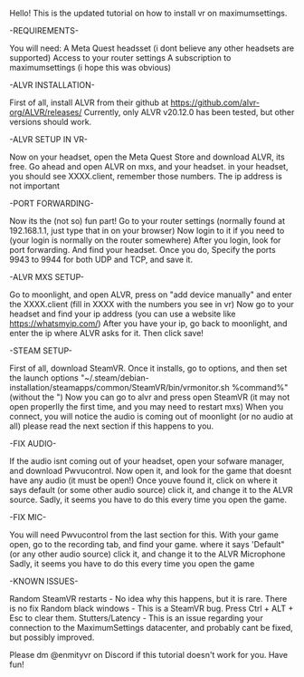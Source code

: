Hello! This is the updated tutorial on how to install vr on maximumsettings.

-REQUIREMENTS-

You will need:
A Meta Quest headsset (i dont believe any other headsets are supported)
Access to your router settings
A subscription to maximumsettings (i hope this was obvious)

-ALVR INSTALLATION-

First of all, install ALVR from their github at https://github.com/alvr-org/ALVR/releases/
Currently, only ALVR v20.12.0 has been tested, but other versions should work.

-ALVR SETUP IN VR-

Now on your headset, open the Meta Quest Store and download ALVR, its free.
Go ahead and open ALVR on mxs, and your headset. in your headset, you should see XXXX.client, remember those numbers. The ip address is not important

-PORT FORWARDING-

Now its the (not so) fun part! Go to your router settings (normally found at 192.168.1.1, just type that in on your browser)
Now login to it if you need to (your login is normally on the router somewhere)
After you login, look for port forwarding. And find your headset. Once you do, Specify the ports 9943 to 9944 for both UDP and TCP, and save it.

-ALVR MXS SETUP-

Go to moonlight, and open ALVR, press on "add device manually" and enter the XXXX.client (fill in XXXX with the numbers you see in vr)
Now go to your headset and find your ip address (you can use a website like https://whatsmyip.com/)
After you have your ip, go back to moonlight, and enter the ip where ALVR asks for it. Then click save!

-STEAM SETUP-

First of all, download SteamVR. Once it installs, go to options, and then set the launch options "~/.steam/debian-installation/steamapps/common/SteamVR/bin/vrmonitor.sh %command%" (without the ")
Now you can go to alvr and press open SteamVR (it may not open properlly the first time, and you may need to restart mxs)
When you connect, you will notice the audio is coming out of moonlight (or no audio at all) please read the next section if this happens to you.

-FIX AUDIO-

If the audio isnt coming out of your headset, open your sofware manager, and download Pwvucontrol.
Now open it, and look for the game that doesnt have any audio (it must be open!)
Once youve found it, click on where it says default (or some other audio source) click it, and change it to the ALVR source.
Sadly, it seems you have to do this every time you open the game.

-FIX MIC-

You will need Pwvucontrol from the last section for this.
With your game open, go to the recording tab, and find your game.
where it says 'Default" (or any other audio source) click it, and change it to the ALVR Microphone
Sadly, it seems you have to do this every time you open the game

-KNOWN ISSUES-

Random SteamVR restarts - No idea why this happens, but it is rare. There is no fix
Random black windows - This is a SteamVR bug. Press Ctrl + ALT + Esc to clear them.
Stutters/Latency - This is an issue regarding your connection to the MaximumSettings datacenter, and probably cant be fixed, but possibly improved.


Please dm @enmityvr on Discord if this tutorial doesn't work for you. Have fun!
